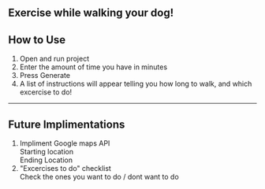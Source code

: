 Exercise while walking your dog! 
---------------------------------
How to Use  
---------------------------------
1) Open and run project
2) Enter the amount of time you have in minutes
3) Press Generate
4) A list of instructions will appear telling you how long to walk, and which excercise to do!
---------------------------------
Future Implimentations  
---------------------------------
1) Impliment Google maps API  
  Starting location  
  Ending Location  
2) "Excercises to do" checklist  
  Check the ones you want to do / dont want to do  
